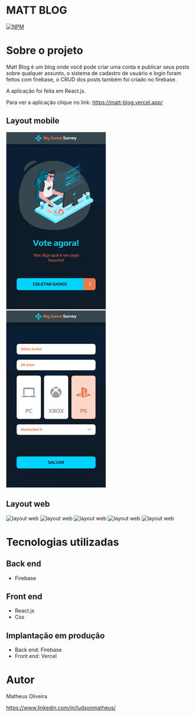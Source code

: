 # MATT BLOG

[![NPM](https://img.shields.io/npm/l/react)](https://github.com/devsuperior/sds1-wmazoni/blob/master/LICENSE)

# Sobre o projeto

Matt Blog é um blog onde você pode criar uma conta e publicar seus posts sobre qualquer assunto, o sistema de cadastro de usuário e login foram feitos com firebase, o CRUD dos posts também foi criado no firebase.

A aplicação foi feita em React.js.

Para ver a aplicação clique no link: <https://matt-blog.vercel.app/>

## Layout mobile

![Mobile 1](https://github.com/acenelio/assets/raw/main/sds1/mobile1.png) ![Mobile 2](https://github.com/acenelio/assets/raw/main/sds1/mobile2.png)

## Layout web

<img height="300em" src="assets/img1.png" alt="layout web"/>

<img height="300em" src="assets/img2.png" alt="layout web"/>

<img height="300em" src="assets/img3.png" alt="layout web"/>

<img height="300em" src="assets/img4.png" alt="layout web"/>

<img height="300em" src="assets/img5.png" alt="layout web"/>

# Tecnologias utilizadas

## Back end

- Firebase

## Front end

- React.js
- Css

## Implantação em produção

- Back end: Firebase
- Front end: Vercel

# Autor

Matheus Oliveira

<https://www.linkedin.com/in/ludsonmatheus/>
